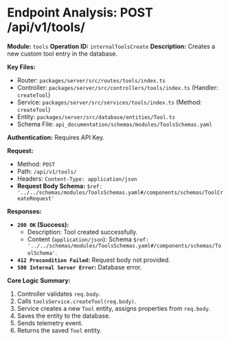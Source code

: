 # Endpoint Analysis: POST /api/v1/tools/

**Module:** `tools`
**Operation ID:** `internalToolsCreate`
**Description:** Creates a new custom tool entry in the database.

**Key Files:**
*   Router: `packages/server/src/routes/tools/index.ts`
*   Controller: `packages/server/src/controllers/tools/index.ts` (Handler: `createTool`)
*   Service: `packages/server/src/services/tools/index.ts` (Method: `createTool`)
*   Entity: `packages/server/src/database/entities/Tool.ts`
*   Schema File: `api_documentation/schemas/modules/ToolsSchemas.yaml`

**Authentication:** Requires API Key.

**Request:**
*   Method: `POST`
*   Path: `/api/v1/tools/`
*   Headers: `Content-Type: application/json`
*   **Request Body Schema:** `$ref: '../../schemas/modules/ToolsSchemas.yaml#/components/schemas/ToolCreateRequest'`

**Responses:**

*   **`200 OK` (Success):**
    *   Description: Tool created successfully.
    *   Content (`application/json`): Schema `$ref: '../../schemas/modules/ToolsSchemas.yaml#/components/schemas/ToolSchema'`.
*   **`412 Precondition Failed`:** Request body not provided.
*   **`500 Internal Server Error`:** Database error.

**Core Logic Summary:**
1. Controller validates `req.body`.
2. Calls `toolsService.createTool(req.body)`.
3. Service creates a new `Tool` entity, assigns properties from `req.body`.
4. Saves the entity to the database.
5. Sends telemetry event.
6. Returns the saved `Tool` entity. 